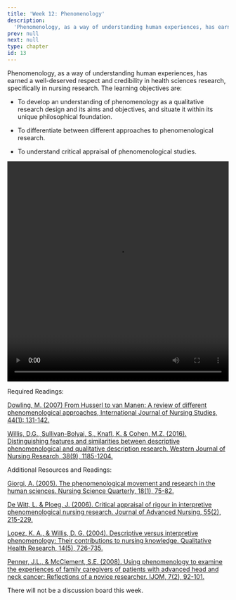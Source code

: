 ```yaml
---
title: 'Week 12: Phenomenology'
description:
  'Phenomenology, as a way of understanding human experiences, has earned a well-deserved respect and credibility in health sciences research, specifically in nursing research. '
prev: null
next: null
type: chapter
id: 13
---
```



<exercise id="1" title="Introduction">

Phenomenology, as a way of understanding human experiences, has earned a well-deserved respect and credibility in health sciences research, specifically in nursing research. The learning objectives are:

- To develop an understanding of phenomenology as a qualitative research design and its aims and objectives, and situate it within its unique philosophical foundation.

-  To differentiate between different approaches to phenomenological research.

- To understand critical appraisal of phenomenological studies.

</exercise>

<exercise id="2" title="Guest lecture by Amy Bender">

<video playsinline controls height="500px" width="100%">
    <source src="https://aconway.dev/images/phenom.mp4" type="video/mp4"/>
</video>

</exercise>

<exercise id="3" title="Readings">

Required Readings:

[Dowling, M. (2007) From Husserl to van Manen: A review of different phenomenological approaches, International Journal of Nursing Studies, 44(1): 131-142.](http://resolver.scholarsportal.info.myaccess.library.utoronto.ca/resolve/00207489/v44i0001/131_fhtvmarodpa.xml)

[Willis, D.G., Sullivan-Bolyai, S.,  Knafl, K. & Cohen, M.Z. (2016). Distinguishing features and similarities between descriptive phenomenological and qualitative description research. Western Journal of Nursing Research, 38(9), 1185-1204.](http://resolver.scholarsportal.info.myaccess.library.utoronto.ca/resolve/01939459/v38i0009/1185_dfasbdpaqdr.xml)

Additional Resources and Readings:


[Giorgi, A. (2005). The phenomenological movement and research in the human sciences. Nursing Science Quarterly, 18(1), 75-82.](http://resolver.scholarsportal.info.myaccess.library.utoronto.ca/resolve/08943184/v18i0001/75_tpmariths.xml)


[De Witt, L. & Ploeg, J. (2006). Critical appraisal of rigour in interpretive phenomenological nursing research. Journal of Advanced Nursing, 55(2), 215-229.](https://onlinelibrary-wiley-com.myaccess.library.utoronto.ca/doi/epdf/10.1111/j.1365-2648.2006.03898.x)

[Lopez, K. A., & Willis, D. G. (2004). Descriptive versus interpretive phenomenology: Their contributions to nursing knowledge. Qualitative Health Research, 14(5), 726-735.](http://resolver.scholarsportal.info.myaccess.library.utoronto.ca/resolve/10497323/v14i0005/726_dviptctnk.xml)

[Penner, J.L., & McClement, S.E. (2008). Using phenomenology to examine the experiences of family caregivers of patients with advanced head and neck cancer: Reflections of a novice researcher. IJOM, 7(2), 92-101.](http://journals.sagepub.com/doi/pdf/10.1177/160940690800700206)

</exercise>
 
<exercise id="4" title="Final note">

There will not be a discussion board this week. 


</exercise>